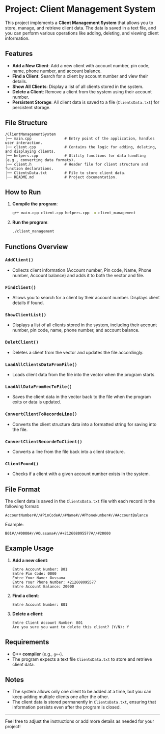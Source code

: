 # Project: Client Management System

This project implements a **Client Management System** that allows you to store, manage, and retrieve client data. The data is saved in a text file, and you can perform various operations like adding, deleting, and viewing client information.

## Features
- **Add a New Client**: Add a new client with account number, pin code, name, phone number, and account balance.
- **Find a Client**: Search for a client by account number and view their details.
- **Show All Clients**: Display a list of all clients stored in the system.
- **Delete a Client**: Remove a client from the system using their account number.
- **Persistent Storage**: All client data is saved to a file (`ClientsData.txt`) for persistent storage.

## File Structure

```
/ClientManagementSystem
│── main.cpp               # Entry point of the application, handles user interaction.
│── client.cpp             # Contains the logic for adding, deleting, and displaying clients.
│── helpers.cpp            # Utility functions for data handling (e.g., converting data formats).
│── client.h               # Header file for client structure and function declarations.
│── ClientsData.txt        # File to store client data.
│── README.md              # Project documentation.
```

## How to Run

1. **Compile the program**:
   ```bash
   g++ main.cpp client.cpp helpers.cpp -o client_management
   ```

2. **Run the program**:
   ```bash
   ./client_management
   ```

## Functions Overview

### `AddClient()`
- Collects client information (Account number, Pin code, Name, Phone number, Account balance) and adds it to both the vector and file.

### `FindClient()`
- Allows you to search for a client by their account number. Displays client details if found.

### `ShowClientList()`
- Displays a list of all clients stored in the system, including their account number, pin code, name, phone number, and account balance.

### `DeletClient()`
- Deletes a client from the vector and updates the file accordingly.

### `LoadAllClientsDataFromFile()`
- Loads client data from the file into the vector when the program starts.

### `LoadAllDataFromVecToFile()`
- Saves the client data in the vector back to the file when the program exits or data is updated.

### `ConvertClientToRecordeLine()`
- Converts the client structure data into a formatted string for saving into the file.

### `ConvertClientRecordeToClient()`
- Converts a line from the file back into a client structure.

### `ClientFound()`
- Checks if a client with a given account number exists in the system.

## File Format

The client data is saved in the `ClientsData.txt` file with each record in the following format:

```
AccountNumber#//#PinCode#//#Name#//#PhoneNumber#//#AccountBalance
```

Example:

```
B01#//#0000#//#Oussama#//#+212608095577#//#20000
```

## Example Usage

1. **Add a new client**:  
   ```
   Entre Account Number: B01
   Entre Pin Code: 0000
   Entre Your Name: Oussama
   Entre Your Phone Number: +212608095577
   Entre Account Balance: 20000
   ```

2. **Find a client**:  
   ```
   Entre Account Number: B01
   ```

3. **Delete a client**:  
   ```
   Entre Client Account Number: B01
   Are you sure you want to delete this client? (Y/N): Y
   ```

## Requirements

- **C++ compiler** (e.g., `g++`).
- The program expects a text file `ClientsData.txt` to store and retrieve client data.

## Notes

- The system allows only one client to be added at a time, but you can keep adding multiple clients one after the other.
- The client data is stored permanently in `ClientsData.txt`, ensuring that information persists even after the program is closed.

---

Feel free to adjust the instructions or add more details as needed for your project!
